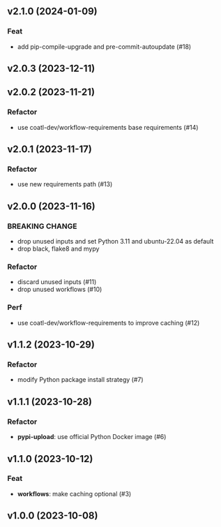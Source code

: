 ## v2.1.0 (2024-01-09)

### Feat

- add pip-compile-upgrade and pre-commit-autoupdate (#18)

## v2.0.3 (2023-12-11)

## v2.0.2 (2023-11-21)

### Refactor

- use coatl-dev/workflow-requirements base requirements (#14)

## v2.0.1 (2023-11-17)

### Refactor

- use new requirements path (#13)

## v2.0.0 (2023-11-16)

### BREAKING CHANGE

- drop unused inputs and set Python 3.11 and ubuntu-22.04 as default
- drop black, flake8 and mypy

### Refactor

- discard unused inputs (#11)
- drop unused workflows (#10)

### Perf

- use coatl-dev/workflow-requirements to improve caching (#12)

## v1.1.2 (2023-10-29)

### Refactor

- modify Python package install strategy (#7)

## v1.1.1 (2023-10-28)

### Refactor

- **pypi-upload**: use official Python Docker image (#6)

## v1.1.0 (2023-10-12)

### Feat

- **workflows**: make caching optional (#3)

## v1.0.0 (2023-10-08)

